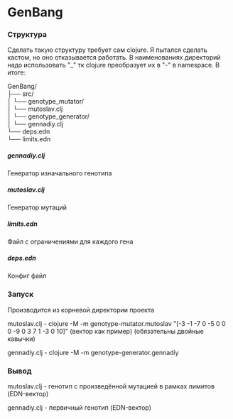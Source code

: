 # GenBang

### Структура
Сделать такую структуру требует сам clojure. Я пытался сделать кастом, но оно отказывается работать. В наименованиях директорий надо использовать "_" тк clojure преобразует их в "-" в namespace.
В итоге:

GenBang/ <br>
├── src/ <br>
│   └── genotype_mutator/ <br>
│        └── mutoslav.clj <br>
│   └── genotype_generator/ <br>
│        └── gennadiy.clj <br>
└── deps.edn <br>
└── limits.edn <br>

##### gennadiy.clj
Генератор изначального генотипа

##### mutoslav.clj
Генератор мутаций

##### limits.edn
Файл с ограничениями для каждого гена

##### deps.edn
Конфиг файл

### Запуск
Производится из корневой директории проекта

mutoslav.clj - clojure -M -m genotype-mutator.mutoslav \"[-3 -1 -7 0 -5 0 0 0 -9 0 3 7 1 -3 0 10]\" (вектор как пример) (обязательны двойные кавычки)

gennadiy.clj - clojure -M -m genotype-generator.gennadiy

### Вывод

mutoslav.clj - генотип с произведённой мутацией в рамках лимитов (EDN-вектор)

gennadiy.clj - первичный генотип (EDN-вектор)
